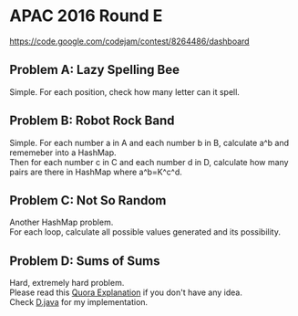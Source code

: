 # APAC 2016 Round E
https://code.google.com/codejam/contest/8264486/dashboard

## Problem A: Lazy Spelling Bee

Simple. For each position, check how many letter can it spell.

## Problem B: Robot Rock Band

Simple. For each number a in A and each number b in B, calculate
a^b and rememeber into a HashMap.  
Then for each number c in C and each number d in D, calculate
how many pairs are there in HashMap where a^b=K^c^d.

## Problem C: Not So Random

Another HashMap problem.  
For each loop, calculate all possible values generated and its possibility.

## Problem D: Sums of Sums

Hard, extremely hard problem.  
Please read this [Quora Explanation](https://www.quora.com/How-can-problem-D-Sums-of-sums-from-Round-E-of-the-Google-APAC-Test-2016-be-solved-for-the-large-dataset)
if you don't have any idea.  
Check [D.java](D.java) for my implementation.
